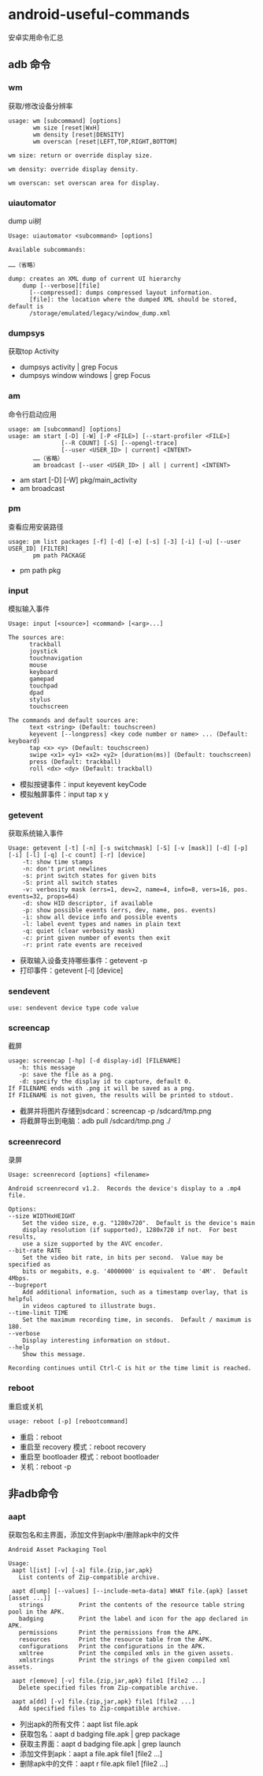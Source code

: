 # android-useful-commands
安卓实用命令汇总

## adb 命令

### wm
获取/修改设备分辨率

```
usage: wm [subcommand] [options]
       wm size [reset|WxH]
       wm density [reset|DENSITY]
       wm overscan [reset|LEFT,TOP,RIGHT,BOTTOM]

wm size: return or override display size.

wm density: override display density.

wm overscan: set overscan area for display.
```

### uiautomator
dump ui树

```
Usage: uiautomator <subcommand> [options]

Available subcommands:

……（省略）

dump: creates an XML dump of current UI hierarchy
    dump [--verbose][file]
      [--compressed]: dumps compressed layout information.
      [file]: the location where the dumped XML should be stored, default is
      /storage/emulated/legacy/window_dump.xml

```

### dumpsys
获取top Activity

* dumpsys activity | grep Focus
* dumpsys window windows | grep Focus

### am
命令行启动应用

```
usage: am [subcommand] [options]
usage: am start [-D] [-W] [-P <FILE>] [--start-profiler <FILE>]
               [--R COUNT] [-S] [--opengl-trace]
               [--user <USER_ID> | current] <INTENT>
       ……（省略）
       am broadcast [--user <USER_ID> | all | current] <INTENT>

```
* am start [-D] [-W] pkg/main_activity
* am broadcast 

### pm
查看应用安装路径

```
usage: pm list packages [-f] [-d] [-e] [-s] [-3] [-i] [-u] [--user USER_ID] [FILTER]
       pm path PACKAGE
```
* pm path pkg

### input
模拟输入事件

```
Usage: input [<source>] <command> [<arg>...]

The sources are: 
      trackball
      joystick
      touchnavigation
      mouse
      keyboard
      gamepad
      touchpad
      dpad
      stylus
      touchscreen

The commands and default sources are:
      text <string> (Default: touchscreen)
      keyevent [--longpress] <key code number or name> ... (Default: keyboard)
      tap <x> <y> (Default: touchscreen)
      swipe <x1> <y1> <x2> <y2> [duration(ms)] (Default: touchscreen)
      press (Default: trackball)
      roll <dx> <dy> (Default: trackball)
```
* 模拟按键事件：input keyevent keyCode
* 模拟触屏事件：input tap x y

### getevent
获取系统输入事件

```
Usage: getevent [-t] [-n] [-s switchmask] [-S] [-v [mask]] [-d] [-p] [-i] [-l] [-q] [-c count] [-r] [device]
    -t: show time stamps
    -n: don't print newlines
    -s: print switch states for given bits
    -S: print all switch states
    -v: verbosity mask (errs=1, dev=2, name=4, info=8, vers=16, pos. events=32, props=64)
    -d: show HID descriptor, if available
    -p: show possible events (errs, dev, name, pos. events)
    -i: show all device info and possible events
    -l: label event types and names in plain text
    -q: quiet (clear verbosity mask)
    -c: print given number of events then exit
    -r: print rate events are received
```
* 获取输入设备支持哪些事件：getevent -p
* 打印事件：getevent [-l] [device]

### sendevent
```
use: sendevent device type code value
```

### screencap
截屏

```
usage: screencap [-hp] [-d display-id] [FILENAME]
   -h: this message
   -p: save the file as a png.
   -d: specify the display id to capture, default 0.
If FILENAME ends with .png it will be saved as a png.
If FILENAME is not given, the results will be printed to stdout.
```
* 截屏并将图片存储到sdcard：screencap -p /sdcard/tmp.png
* 将截屏导出到电脑：adb pull /sdcard/tmp.png ./


### screenrecord
录屏
```doc
Usage: screenrecord [options] <filename>

Android screenrecord v1.2.  Records the device's display to a .mp4 file.

Options:
--size WIDTHxHEIGHT
    Set the video size, e.g. "1280x720".  Default is the device's main
    display resolution (if supported), 1280x720 if not.  For best results,
    use a size supported by the AVC encoder.
--bit-rate RATE
    Set the video bit rate, in bits per second.  Value may be specified as
    bits or megabits, e.g. '4000000' is equivalent to '4M'.  Default 4Mbps.
--bugreport
    Add additional information, such as a timestamp overlay, that is helpful
    in videos captured to illustrate bugs.
--time-limit TIME
    Set the maximum recording time, in seconds.  Default / maximum is 180.
--verbose
    Display interesting information on stdout.
--help
    Show this message.

Recording continues until Ctrl-C is hit or the time limit is reached.

```

### reboot
重启或关机
```doc
usage: reboot [-p] [rebootcommand]
```

* 重启：reboot
* 重启至 recovery 模式：reboot recovery
* 重启至 bootloader 模式：reboot bootloader
* 关机：reboot -p



## 非adb命令

### aapt
获取包名和主界面，添加文件到apk中/删除apk中的文件

```
Android Asset Packaging Tool

Usage:
 aapt l[ist] [-v] [-a] file.{zip,jar,apk}
   List contents of Zip-compatible archive.

 aapt d[ump] [--values] [--include-meta-data] WHAT file.{apk} [asset [asset ...]]
   strings          Print the contents of the resource table string pool in the APK.
   badging          Print the label and icon for the app declared in APK.
   permissions      Print the permissions from the APK.
   resources        Print the resource table from the APK.
   configurations   Print the configurations in the APK.
   xmltree          Print the compiled xmls in the given assets.
   xmlstrings       Print the strings of the given compiled xml assets.
   
 aapt r[emove] [-v] file.{zip,jar,apk} file1 [file2 ...]
   Delete specified files from Zip-compatible archive.

 aapt a[dd] [-v] file.{zip,jar,apk} file1 [file2 ...]
   Add specified files to Zip-compatible archive.
```

* 列出apk的所有文件：aapt list file.apk
* 获取包名：aapt d badging file.apk | grep package
* 获取主界面：aapt d badging file.apk | grep launch
* 添加文件到apk：aapt a file.apk file1 [file2 ...]
* 删除apk中的文件：aapt r file.apk file1 [file2 ...]
